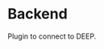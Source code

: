 <!-- This README file is going to be the one displayed on the Grafana.com website for your plugin -->

# Backend

Plugin to connect to DEEP.
